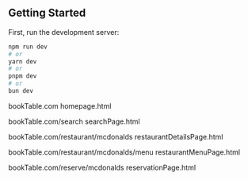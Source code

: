 ## Getting Started

First, run the development server:

```bash
npm run dev
# or
yarn dev
# or
pnpm dev
# or
bun dev
```

bookTable.com
homepage.html

bookTable.com/search
searchPage.html

bookTable.com/restaurant/mcdonalds
restaurantDetailsPage.html

bookTable.com/restaurant/mcdonalds/menu
restaurantMenuPage.html

bookTable.com/reserve/mcdonalds
reservationPage.html
